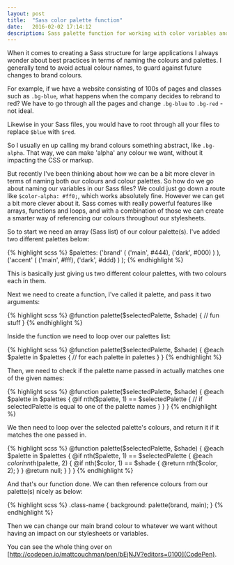 ```yaml
---
layout: post
title:  "Sass color palette function"
date:   2016-02-02 17:14:12
description: Sass palette function for working with color variables and palettes.
---
```


When it comes to creating a Sass structure for large applications I always wonder about best practices in terms of naming the colours and palettes. I generally tend to avoid actual colour names, to guard against future changes to brand colours.

For example, if we have a website consisting of 100s of pages and classes such as `.bg-blue`, what happens when the company decides to rebrand to red? We have to go through all the pages and change `.bg-blue` to `.bg-red` - not ideal.

Likewise in your Sass files, you would have to root through all your files to replace `$blue` with `$red`.

<!--excerpt-->

So I usually en up calling my brand colours something abstract, like `.bg-alpha`. That way, we can make 'alpha' any colour we want, without it impacting the CSS or markup.

But recently I've been thinking about how we can be a bit more clever in terms of naming both our colours and colour palettes. So how do we go about naming our variables in our Sass files? We could just go down a route like `$color-alpha: #ff0;`, which works absolutely fine. However we can get a bit more clever about it. Sass comes with really powerful features like arrays, functions and loops, and with a combination of those we can create a smarter way of referencing our colours throughout our stylesheets.

So to start we need an array (Sass list) of our colour palette(s). I've added two different palettes below:

{% highlight scss %}
$palettes:
	('brand'
		(
			('main', #444),
			('dark', #000)
		)
	),
	('accent'
		(
			('main', #fff),
			('dark', #ddd)
		)
	);
{% endhighlight %}

This is basically just giving us two different colour palettes, with two colours each in them.

Next we need to create a function, I've called it palette, and pass it two arguments:

{% highlight scss %}
@function palette($selectedPalette, $shade) {
	// fun stuff
}
{% endhighlight %}

Inside the function we need to loop over our palettes list:

{% highlight scss %}
@function palette($selectedPalette, $shade) {
	@each $palette in $palettes {
		// for each palette in palettes
	}
}
{% endhighlight %}

Then, we need to check if the palette name passed in actually matches one of the given names:

{% highlight scss %}
@function palette($selectedPalette, $shade) {
	@each $palette in $palettes {
		@if nth($palette, 1) == $selectedPalette {
			// if selectedPalette is equal to one of the palette names
		}
	}
}
{% endhighlight %}

We then need to loop over the selected palette's colours, and return it if it matches the one passed in.

{% highlight scss %}
@function palette($selectedPalette, $shade) {
	@each $palette in $palettes {
		@if nth($palette, 1) == $selectedPalette {
			@each $color in nth($palette, 2) {
				@if nth($color, 1) == $shade {
					@return nth($color, 2);
				}
			}
			@return null;
		}
	}
}
{% endhighlight %}

And that's our function done. We can then reference colours from our palette(s) nicely as below:

{% highlight scss %}
.class-name {
	background: palette(brand, main);
}
{% endhighlight %}

Then we can change our main brand colour to whatever we want without having an impact on our stylesheets or variables.

You can see the whole thing over on [http://codepen.io/mattcouchman/pen/bEjNJV?editors=0100](CodePen).
